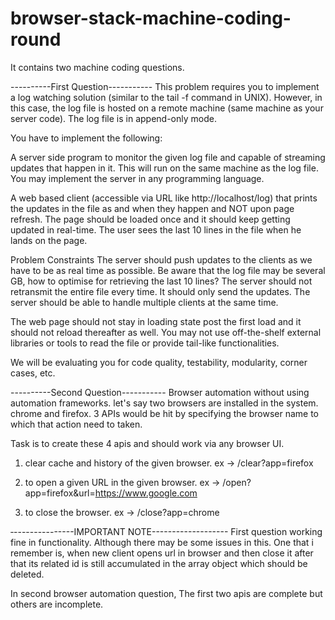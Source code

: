 # browser-stack-machine-coding-round
It contains two machine coding questions.

----------First Question-----------
This problem requires you to implement a log watching solution (similar to the tail -f command in UNIX). However, in this case, the log file is hosted on a remote machine (same machine as your server code). The log file is in append-only mode.

You have to implement the following:

A server side program to monitor the given log file and capable of streaming updates that happen in it. This will run on the same machine as the log file. You may implement the server in any programming language.

A web based client (accessible via URL like http://localhost/log) that prints the updates in the file as and when they happen and NOT upon page refresh. The page should be loaded once and it should keep getting updated in real-time. The user sees the last 10 lines in the file when he lands on the page.

Problem Constraints
The server should push updates to the clients as we have to be as real time as possible.
Be aware that the log file may be several GB, how to optimise for retrieving the last 10 lines?
The server should not retransmit the entire file every time. It should only send the updates.
The server should be able to handle multiple clients at the same time.

The web page should not stay in loading state post the first load and it should not reload thereafter as well.
You may not use off-the-shelf external libraries or tools to read the file or provide tail-like functionalities.

We will be evaluating you for code quality, testability, modularity, corner cases, etc.



----------Second Question-----------
 Browser automation without using automation frameworks. let's say two browsers are installed in the system.
chrome and firefox.
3 APIs would be hit by specifying the browser name to which that action need to taken.

Task is to create these 4 apis and should work via any browser UI.

1. clear cache and history of the given browser.
ex -> /clear?app=firefox

2. to open a given URL in the given browser.
ex -> /open?app=firefox&url=https://www.google.com

3. to close the browser.
ex -> /close?app=chrome


‐---------------IMPORTANT NOTE-------------------
First question working fine in functionality. Although there may be some issues in this.
One that i remember is, when new client opens url in browser and then close it after that its related id is still accumulated in the array object which should be deleted.

In second browser automation question,
The first two apis are complete but others are incomplete.
